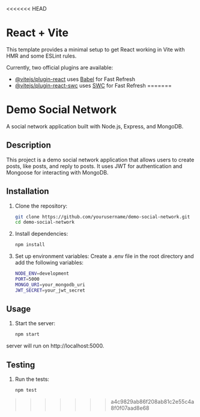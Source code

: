 <<<<<<< HEAD
# React + Vite

This template provides a minimal setup to get React working in Vite with HMR and some ESLint rules.

Currently, two official plugins are available:

- [@vitejs/plugin-react](https://github.com/vitejs/vite-plugin-react/blob/main/packages/plugin-react/README.md) uses [Babel](https://babeljs.io/) for Fast Refresh
- [@vitejs/plugin-react-swc](https://github.com/vitejs/vite-plugin-react-swc) uses [SWC](https://swc.rs/) for Fast Refresh
=======
# Demo Social Network

A social network application built with Node.js, Express, and MongoDB.

## Description

This project is a demo social network application that allows users to create posts, like posts, and reply to posts. It uses JWT for authentication and Mongoose for interacting with MongoDB.

## Installation

1. Clone the repository:
   ```bash
   git clone https://github.com/yourusername/demo-social-network.git
   cd demo-social-network

2. Install dependencies:
    ```bash
    npm install

3. Set up environment variables: Create a .env file in the root directory and add the following variables:
    ```bash
    NODE_ENV=development
    PORT=5000
    MONGO_URI=your_mongodb_uri
    JWT_SECRET=your_jwt_secret

## Usage

1. Start the server:
    ```bash
    npm start
server will run on http://localhost:5000.

## Testing

1. Run the tests:
    ```bash
    npm test
>>>>>>> a4c9829ab86f208ab81c2e55c4a8f0f07aad8e68

